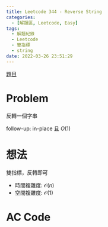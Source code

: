 ```yaml
---
title: Leetcode 344 - Reverse String
categories:
  - [解題區, Leetcode, Easy]
tags:
  - 解題紀錄
  - Leetcode
  - 雙指標
  - string
date: 2022-03-26 23:51:29
---
```


[題目](https://leetcode.com/problems/reverse-string/)

# Problem

反轉一個字串

follow-up: in-place 且 $O(1)$

# 想法

雙指標，反轉即可

- 時間複雜度: $\mathcal{O}(n)$
- 空間複雜度: $\mathcal{O}(1)$

# AC Code

<script src="https://emgithub.com/embed-v2.js?target=https%3A%2F%2Fgithub.com%2Froy4801%2Fsolved_problems%2Fblob%2Fmaster%2Fleetcode%2F344.cpp%23L17-L28&style=github&showBorder=on&showLineNumbers=on&showFileMeta=on&showCopy=on"></script>

